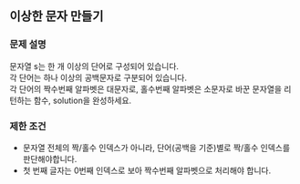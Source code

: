 ## 이상한 문자 만들기

### 문제 설명

문자열 s는 한 개 이상의 단어로 구성되어 있습니다.<br> 
각 단어는 하나 이상의 공백문자로 구분되어 있습니다.<br>
각 단어의 짝수번째 알파벳은 대문자로, 홀수번째 알파벳은 소문자로 바꾼 문자열을 리턴하는 함수, solution을 완성하세요.<br>

### 제한 조건

- 문자열 전체의 짝/홀수 인덱스가 아니라, 단어(공백을 기준)별로 짝/홀수 인덱스를 판단해야합니다.
- 첫 번째 글자는 0번째 인덱스로 보아 짝수번째 알파벳으로 처리해야 합니다.
